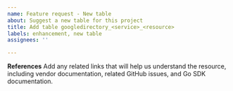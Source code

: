 ```yaml
---
name: Feature request - New table
about: Suggest a new table for this project
title: Add table googledirectory_<service>_<resource>
labels: enhancement, new table
assignees: ''

---
```


**References**
Add any related links that will help us understand the resource, including vendor documentation, related GitHub issues, and Go SDK documentation.
